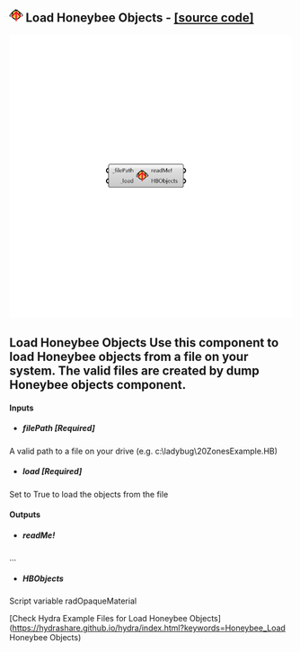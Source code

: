 ## ![](../../images/icons/Load_Honeybee_Objects.png) Load Honeybee Objects - [[source code]](https://github.com/ladybug-tools/honeybee-legacy/tree/master/src/Honeybee_Load%20Honeybee%20Objects.py)

![](../../images/components/Load_Honeybee_Objects.png)

Load Honeybee Objects
 Use this component to load Honeybee objects from a file on your system.
 The valid files are created by dump Honeybee objects component.
 -
 

#### Inputs
* ##### filePath [Required]
A valid path to a file on your drive (e.g. c:\ladybug\20ZonesExample.HB)
* ##### load [Required]
Set to True to load the objects from the file

#### Outputs
* ##### readMe!
...
* ##### HBObjects
Script variable radOpaqueMaterial


[Check Hydra Example Files for Load Honeybee Objects](https://hydrashare.github.io/hydra/index.html?keywords=Honeybee_Load Honeybee Objects)